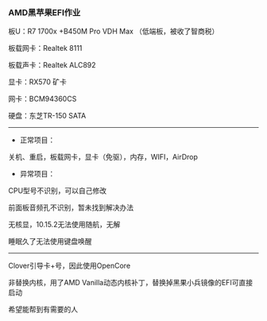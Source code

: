 ### AMD黑苹果EFI作业

板U：R7 1700x +B450M Pro VDH Max （低端板，被收了智商税）

板载网卡：Realtek 8111

板载声卡：Realtek ALC892

显卡：RX570 矿卡

网卡：BCM94360CS

硬盘：东芝TR-150 SATA

---
- 正常项目：

关机、重启，板载网卡，显卡（免驱），内存，WIFI，AirDrop

- 异常项目：

CPU型号不识别，可以自己修改

前面板音频孔不识别，暂未找到解决办法

无核显，10.15.2无法使用随航，无解

睡眠久了无法使用键盘唤醒

---

Clover引导卡+号，因此使用OpenCore

非替换内核，用了AMD Vanilla动态内核补丁，替换掉黑果小兵镜像的EFI可直接启动

希望能帮到有需要的人